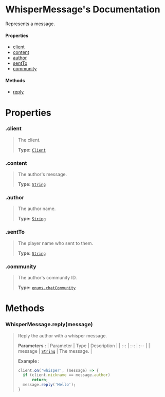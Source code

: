 # WhisperMessage's Documentation
Represents a message.

#### Properties 
* [client](#client)
* [content](#content)
* [author](#author)
* [sentTo](#sentTo)
* [community](#community)
#### Methods 
* [reply](#reply)



# Properties 

### <a id=client></a>.client

>The client.
>
>**Type:**  [`Client`](Client.md)
### <a id=content></a>.content

>The author's message.
>
>**Type:**  [`String`](https://developer.mozilla.org/en-US/docs/Web/JavaScript/Reference/Global_Objects/String)
### <a id=author></a>.author

>The author name.
>
>**Type:**  [`String`](https://developer.mozilla.org/en-US/docs/Web/JavaScript/Reference/Global_Objects/String)
### <a id=sentto></a>.sentTo

>The player name who sent to them.
>
>**Type:**  [`String`](https://developer.mozilla.org/en-US/docs/Web/JavaScript/Reference/Global_Objects/String)
### <a id=community></a>.community

>The author's community ID.
>
>**Type:**  [`enums.chatCommunity`](Enums.md#chatCommunity)


# Methods

### <a id=reply></a>WhisperMessage.reply(message)

>Reply the author with a whisper message.
>
>**Parameters :**
>| Parameter | Type | Description |
>| :-: | :-: | :-- |
>| message |  [`String`](https://developer.mozilla.org/en-US/docs/Web/JavaScript/Reference/Global_Objects/String) | The message. |
>
>
> **Example :**
 >```js
>client.on('whisper', (message) => {
>	if (client.nickname == message.author)
>		return;
>	message.reply('Hello');
>}
>```
